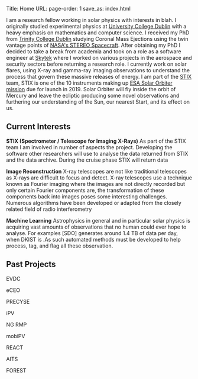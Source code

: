 Title: Home
URL:
page-order: 1
save_as: index.html

I am a research fellow working in solar physics with interests in blah. I originally studied experimental physics at [University College Dublin](https://www.ucd.ie) with a heavy emphasis on mathematics and computer science. I received my PhD from [Trinity College Dublin](https://www.tcd.ie) studying Coronal Mass Ejections using the twin vantage points of [NASA's STEREO Spacecraft](https://www.nasa.gov/mission_pages/stereo/main/index.html). After obtaining my PhD I decided to take a break from academia and took on a role as a software engineer at [Skytek](https://www.skytek.com) where I worked on various projects in the aerospace and security sectors before returning a research role. I currently work on solar flares, using X-ray and gamma-ray imaging observations to understand the process that govern these massive releases of energy. I am part of the [STIX](http://stix.i4ds.ch/mission/obtaining-data/) team, STIX is one of the 10 instruments making up [ESA Solar Orbiter mission](http://sci.esa.int/solar-orbiter/) due for launch in 2019. Solar Orbiter will fly inside the orbit of Mercury and leave the ecliptic producing some novel observations and furthering our understanding of the Sun, our nearest Start, and its effect on us.

Current Interests
-----------------
**STIX (Spectrometer / Telescope for Imaging X-Rays)** As part of the STIX team I am involved in number of aspects the project. Developing the software other researchers will use to analyse the data returned from STIX and the data archive. During the cruise phase STIX will return data 


**Image Reconstruction** X-ray telescopes are not like traditional telescopes as X-rays are difficult to focus and detect. X-ray telescopes use a technique known as Fourier imaging where the images are not directly recorded but only certain  Fourier components are, the transformation of these components back into images poses some interesting challenges. Numerous algorithms have been developed or adapted from the closely related field of radio interferometry 

**Machine Learning** Astrophysics in general and in particular solar physics is acquiring vast amounts of observations that no human could ever hope to analyse. For examples [SDO] generates around 1.4 TB of data per day, when DKIST is  .As such automated methods must be developed to help process, tag, and flag all these observation. 


Past Projects
------------

EVDC

eCEO

PRECYSE

iPV

NG RMP

mobiPV

REACT

AITS

FOREST



